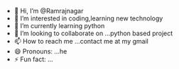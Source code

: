 - 👋 Hi, I’m @Ramrajnagar
- 👀 I’m interested in coding,learning new technology
- 🌱 I’m currently learning python
- 💞️ I’m looking to collaborate on ...python based project
- 📫 How to reach me ...contact me at my gmail
- 😄 Pronouns: ...he
- ⚡ Fun fact: ...

<!---
Ramrajnagar/Ramrajnagar is a ✨ special ✨ repository because its `README.md` (this file) appears on your GitHub profile.
You can click the Preview link to take a look at your changes.
--->

